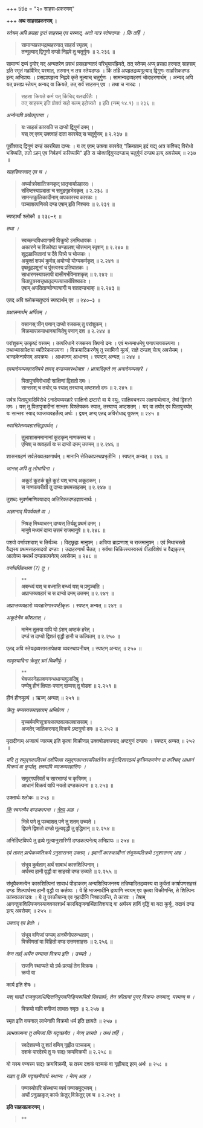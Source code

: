 +++
title = "२० साहस-प्रकरणम्"

+++
**अथ साहसप्रकरणम् ।**

 

_स्तेयम् अपि प्रसह्य कृतं साहसम् एव यस्माद्, अतो नात्र स्तेयदण्डः । किं तर्हि ।_

 

> **सामान्यप्रसभद्रव्यहरणात् साहसं स्मृतम् ।**  
> **तन्मूल्याद् द्विगुणो दण्डो निह्नवे तु चतुर्गुणः ॥ २.२३६ ॥**

 

सामान्यं द्रव्यं द्वयोर् यद् अन्यतरेण प्रसभं प्रसह्यान्यतरं परिभूयापह्रियते, तत् स्तेयम् अप्य् प्रसह्य हरणात् साहसम् इति स्मृतं महर्षिभिर् यस्मात्, तस्मान् न तत्र स्तेयदण्डः । किं तर्हि अपहृतद्रव्यमूल्याद् द्विगुणः साहसिकदण्ड इत्य् अभिप्रायः । प्रसह्यापहृत्य निह्नवे कृते मूल्याच् चतुर्गुणः । सामान्यद्रव्यहरणं चोदाहरणार्थम् । अन्यद् अपि यत् प्रसह्य स्तेयम् अन्यद् वा क्रियते, तत् सर्वं साहसम् एव । तथा च नारदः ।

> सहसा क्रियते कर्म यत् किंचिद् बलदर्पितैः ।  
> तत् साहसम् इति प्रोक्तं सहो बलम् इहोच्यते ॥ इति (न्स्म् १४.१) ॥ २३६ ॥

 

_अन्येनापि प्रयोक्तृतया ।_

 

> **यः साहसं कारयति स दाप्यो द्विगुणं दमम् ।**  
> **यस् त्व् एवम् उक्त्वाहं दाता कारयेत् स चतुर्गुणम् ॥ २.२३७ ॥**

 

पूर्वोक्ताद् द्विगुणं दण्डं कारयिता दाप्यः । य त्व् एवम् उक्त्वा कारयेत् "क्रियताम् इदं यद्य् अत्र कश्चिद् विरोधो भविष्यति, ततो ऽहम् एव निर्वहणं करिष्यामि" इति स चोक्तद्विगुणदण्डाच् चतुर्गुणं दण्ड्य इत्य् अवसेयम् ॥ २३७ ॥

 

_साहसिकत्वाद् एव च ।_

 

> **अर्घ्याक्रोशातिक्रमकृद् भ्रातृभार्याप्रहारदः ।**  
> **संदिष्टस्याप्रदाता च समुद्रगृहभेदकृत् ॥ २.२३८ ॥**  
> **सामन्तकुलिकादीनाम् अपकारस्य कारकः ।**  
> **पञ्चाशत्पणिको दण्ड एषाम् इति निश्चयः ॥ २.२३९ ॥**

 

स्पष्टार्थौ श्लोकौ ॥ २३८–९ ॥

 

_तथा ।_

 

> **स्वच्छन्दविधवागामी विक्रुष्टे ऽनभिधावकः ।**  
> **अकारणे च विक्रोष्टा चण्डालश् चोत्तमान् स्पृशन् ॥ २.२४० ॥**  
> **शूद्रप्रव्रजितानां च दैवे पित्र्ये च भोजकः ।**  
> **अयुक्तं शपथं कुर्वन्न् अयोग्यो योग्यकर्मकृत् ॥ २.२४१ ॥**  
> **वृषक्षुद्रपशूनां च पुंस्त्वस्य प्रतिघातकः ।**  
> **साधारणस्यापलापी दासीगर्भविनाशकृत् ॥ २.२४२ ॥**  
> **पितापुत्रस्वसृभ्रातृदम्पत्याचार्यशिष्यकाः ।**  
> **एषाम् अपतितान्योन्यत्यागी च शतदण्डभाक् ॥ २.२४३ ॥**

 

एतद् अपि श्लोकचतुष्टयं स्पष्टार्थम् एव ॥ २४०–३ ॥

 

_प्रक्षालनार्थम् अर्पितम् ।_

 

> **वसानस् त्रीन् पणान् दाप्यो रजकस् तु परांशुकम् ।**  
> **विक्रयापक्रयाधानयाचितेषु पणान् दश ॥ २.२४४ ॥**

 

परांशुकम् उत्कृष्टं वस्त्रम् । तत्परिधाने रजकस्य त्रिपणो दमः । एवं मध्यमाधमेषु पणापचयकल्पना । तथाभ्यासापेक्षया व्यतिरेककल्पना । विक्रयादिकरणेषु तु स्वामिनो मूल्यं, राज्ञे दण्डश् चेत्य् अवसेयम् । भाण्डकेनार्पणम् अपक्रयः । आधमनम् आधानम् । स्पष्टम् अन्यत् ॥ २४४ ॥

 

_एवमादेयव्यवहारविषये तावद् दण्डव्यवस्थोक्ता । भ्रात्रादिकृते त्व् अनादेयव्यवहरे ।_

 

> **पितापुत्रविरोधादौ साक्षिणां द्विशतो दमः ।**  
> **सान्तरश् च तयोर् यः स्यात् तस्याप्य् अष्टशतो दमः ॥ २.२४५ ॥**

 

सर्वत्र पितापुत्रादिविरोधे ऽनादेयव्यवहारे साक्षिनो द्रष्टारो वा ये स्युः, साक्षिवचनस्य लक्षणार्थत्वात्, तेषां द्विशतो दमः । यस् तु पितापुत्रादीनां सान्तरः विश्लेषकरः स्यात्, तस्याप्य् अष्टशतम् । यद् वा तयोर् एव पितापुत्रयोर् यः सान्तरः स्याद् व्याजव्यवहर्तेत्य् अर्थः । द्वयम् अप्य् एतद् अविरोधाद् युक्तम् ॥ २४५ ॥

 

_स्वाभिप्रेतव्यवहारसिद्ध्यर्थम् ।_

 

> **तुलाशासनमानानां कूटकृन् नाणकस्य च ।**  
> **एभिश् च व्यवहर्ता यः स दाप्यो दमम् उत्तमम् ॥ २.२४६ ॥**

 

शासनग्रहणं सर्वलेख्यलक्षणार्थम् । मानानि सेतिकाप्रस्थप्रभृतीनि । स्पष्टम् अन्यत् ॥ २४६ ॥

 

_जानन्न् अपि तु लोभादिना ।_

 

> **अकूटं कूटकं ब्रूते कूटं यश् चाप्य् अकूटकम् ।**  
> **स नाणकपरीक्षी तु दाप्यः प्रथमसाहसम् ॥ २.२४७ ॥**

 

तुशब्दः सुवर्णमाणिक्यादाव् अतिरिक्तदण्डज्ञापनार्थः ।

 

_अज्ञानाद् विपर्ययतो वा ।_

 

> **भिषङ् मिथ्याचरन् दाप्यस् तिर्यक्षु प्रथमं दमम् ।**  
> **मानुषे मध्यमं दाप्य उत्तमं राजमानुषे ॥ २.२४८ ॥**

 

पशवो वर्णापशदाश् च तिर्यञ्चः । विट्छूद्राः मानुषम् । क्षत्रिया ब्राह्मणाश् च राजमानुषम् । एवं मिथाचरतो वैद्यस्य प्रथमसाहसादयो दण्डाः । उदाहरणार्थं चैतत् । सर्वथा चिकित्स्यस्वरूपं पीडाविशेषं च वैद्यकृतम् आलोच्य यथार्थं दण्डकल्पनेत्य् अवसेयम् ॥ २४८ ॥

 

_वर्णापर्थिकथया (?) तु ।_

> **  
> **अबन्ध्यं यश् च बध्नाति बन्ध्यं यश् च प्रमुञ्चति ।**  
> **अप्राप्तव्यवहारं च स दाप्यो दमम् उत्तमम् ॥ २.२४९ ॥**

 

अप्राप्तव्यवहारो व्यवहारेणास्पष्टीकृतः । स्पष्टम् अन्यत् ॥ २४९ ॥

 

_अकूटेनैव कौशलात् ।_

 

> **मानेन तुलया वापि यो ऽंशम् अष्टकं हरेत् ।**  
> **दण्डं स दाप्यो द्विशतं वृद्धौ हानौ च कल्पितम् ॥ २.२५० ॥**

 

एतद् अपि स्तेयद्रव्यसारतापेक्षया व्यवस्थापनीयम् । स्पष्टम् अन्यत् ॥ २५० ॥

 

_सादृश्यादिना क्रेतुर् भ्रमं चिकीर्षुः ।_

> **  
> **भेषजस्नेहलवणगन्धधान्यगुलादिषु ।**  
> **पण्येषु हीनं क्षिपतः पणान् दाप्यस् तु षोडश ॥ २.२५१ ॥**

 

हीनं हीनमूल्यं । ऋज्व् अन्यत् ॥ २५१ ॥

 

_क्रेतुः पण्यस्वरूपाज्ञत्वम् अभिप्रेत्य ।_

 

> **मृच्चर्ममणिसूत्रायःकाष्ठवल्कलवाससाम् ।**  
> **अजतेर् जातिकरणाद् विक्रये ऽष्टगुणो दमः ॥ २.२५२ ॥**

 

मृदादीनाम् अजात्यं जात्यम् इति कृत्वा विक्रीणन्न् उक्तषोडशपणाद् अष्टगुणं दण्ड्यः । स्पष्टम् अन्यत् ॥ २५२ ॥

 

_यदि तु समुद्गकादिस्थं दर्शयित्वा समुद्गकान्तरपरिवर्तनेन कर्पूरादिसारद्रव्यं कृत्रिमकरणेन वा कश्चिद् आधानं विक्रयं वा कुर्यात्, तस्यापि व्याजव्यवहारिणः ।_

 

> **समुद्गपरिवर्तं च सारभाण्डं च कृत्रिमम् ।**  
> **आधानं विक्रयं वापि नयतो दण्डकल्पना ॥ २.२५३ ॥**

 

उक्तार्थः श्लोकः ॥ २५३ ॥

 

_<u>किं</u> स्वमत्यैव दण्डकल्पना । <u>नेत्य्</u> आह ।_

 

> **भिन्ने पणे तु पञ्चाशत् पणे तु शतम् उच्यते ।**  
> **द्विपणे द्विशतो दण्डो मूल्यवृद्धौ तु वृद्धिमान् ॥ २.२५४ ॥**

 

अनिर्दिष्टविषये तु द्रव्ये मूल्यानुसारिणी दण्डकल्पनेत्य् अभिप्रायः ॥ २५४ ॥

 

_एवं तावत् प्रत्येकव्यतिक्रमे ऽनुशासनम् उक्तम् । इदानीं कारुकादीनां संभूयव्यतिक्रमे ऽनुशासनम् आह ।_

 

> **संभूय कुर्वताम् अर्घं साबाधं कारुशिल्पिनाम् ।**  
> **अर्घस्य हानौ वृद्धौ वा साहस्रो दण्ड उच्यते ॥ २.२५५ ॥**

 

संभूयैकमत्येन कारुशिल्पिनां साबाधं पीडाकरम् अन्यशिल्पिजनस्य तन्निष्पादितद्रव्यस्य वा कुर्वतां कार्षापणसहस्रं दण्डः शिल्पार्घस्य हानौ वृद्धौ वा कर्तव्यः । ये हि भाजनादीनि द्रव्याणि स्वयम् एव कृत्वा विक्रीणन्ति, ते शिल्पिनः कांस्यकारादयः । ये तु परकीयान्य् एव गृहादीनि निष्पादयन्ति, ते कारवः । तेषाम् आगन्तुकशिल्पिजनस्यानवकाशार्थं कारयितृजनार्थितातिशयाद् वा अर्घस्य हानिं वृद्धिं वा यदा कुर्युः, तदायं दण्ड इत्य् अवसेयम् ॥ २५५ ॥

 

_उक्ताद् एव हेतोः ।_

 

> **संभूय वणिजां पण्यम् अनर्घेणोपरुन्धताम् ।**  
> **विक्रीणतां वा विहितो दण्ड उत्तमसाहसः ॥ २.२५६ ॥**

 

_केन तर्ह्य् अर्घेण पण्यानां विक्रय इति । उच्यते ।_

 

> **राजनि स्थाप्यते यो ऽर्घः प्रत्यहं तेन विक्रयः ।**  
> **क्रयो वा**

 

कार्य इति शेषः ।

 

_यश् चासौ राजकुलाधिष्ठितनिपुणवणिङ्निरूपितो दिवसार्घः, तेन क्रीतानां पुनर् विक्रयः कस्मात्, यस्माच् च ।_

 

> **विक्रयो वापि वणीजां लाभतः स्मृतः ॥ २.२५७ ॥**

 

स्मृत इति वचनाल् लाभेनापि विक्रयो धर्म इति ज्ञायते ॥ २५७ ॥

 

_लाभकल्पना तु वणिजां किं यदृच्छयैव । नेत्य् उच्यते । कथं तर्हि ।_

 

> **स्वदेशपण्ये तु शतं वणिग् गृह्णीत पञ्चकम् ।**  
> **दशकं पारदेश्ये तु यः सद्यः क्रयविक्रयी ॥ २.२५८ ॥**

 

यो यस्य पण्यस्य सद्यः क्रयविक्रयी, स तस्य दशकं पञ्चकं वा गृह्णीयाद् इत्य् अर्थः ॥ २५८ ॥

 

_राज्ञा तु किं यदृच्छयैवार्घः स्थाप्यः । नेत्य् आह ।_

 

> **पण्यस्योपरि संस्थाप्य व्ययं पण्यसमुद्भवम् ।**  
> **अर्घो ऽनुग्रहकृत् कार्यः क्रेतुर् विक्रेतुर् एव च ॥ २.२५९ ॥**

 

 

 

**इति साहसप्रकरणम् ।**

> **